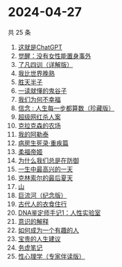 # 2024-04-27

共 25 条

<!-- BEGIN WEREAD -->
<!-- 最后更新时间 2024-04-27 08:03:09 +0800 -->
1. [这就是ChatGPT](https://weread.qq.com/web/bookDetail/74332a90813ab86c4g019d98)
1. [觉醒：没有女性能置身事外](https://weread.qq.com/web/bookDetail/c6a32210813ab8c07g011e08)
1. [了凡四训（详解版）](https://weread.qq.com/web/bookDetail/e3532ed0718f96e3e355fdc)
1. [我比世界晚熟](https://weread.qq.com/web/bookDetail/cd6323b0813ab8bfeg019ebe)
1. [胜天半子](https://weread.qq.com/web/bookDetail/7cc323f0813ab8a7eg0193ea)
1. [一读就懂的鬼谷子](https://weread.qq.com/web/bookDetail/22c32540813ab8bf2g012457)
1. [我们为何不幸福](https://weread.qq.com/web/bookDetail/a9d324e0813ab8bf9g0162c9)
1. [信念 : 人生每一步都算数（珍藏版）](https://weread.qq.com/web/bookDetail/9e1326b0813ab8736g0119ec)
1. [超级网红杀人案](https://weread.qq.com/web/bookDetail/2fa32850813ab8c09g0123d5)
1. [克拉克森的农场](https://weread.qq.com/web/bookDetail/c2032d00813ab7a01g0107c8)
1. [我的阿勒泰](https://weread.qq.com/web/bookDetail/6e732140813ab6e60g013caf)
1. [病房生死录·重疾篇](https://weread.qq.com/web/bookDetail/d5c32f70813ab8b7bg011117)
1. [柔福帝姬](https://weread.qq.com/web/bookDetail/95632340813ab8b9fg010827)
1. [为什么我们总是在防御](https://weread.qq.com/web/bookDetail/922321a0813ab7c62g0138e1)
1. [一生中最高兴的一天](https://weread.qq.com/web/bookDetail/06232610718048ed062d285)
1. [克林索尔的最后夏天](https://weread.qq.com/web/bookDetail/a2f32870716dd8fca2f03e8)
1. [山](https://weread.qq.com/web/bookDetail/ac132cd071a2727bac1b359)
1. [巨流河（纪念版）](https://weread.qq.com/web/bookDetail/ba332610813ab8bc9g0147d4)
1. [古代人的衣食住行](https://weread.qq.com/web/bookDetail/6ba32080813ab8b82g014a38)
1. [DNA鉴定师手记1：人性实验室](https://weread.qq.com/web/bookDetail/4a6329a0813ab8bd3g0142b8)
1. [意识的解释](https://weread.qq.com/web/bookDetail/859326e0813ab705cg015746)
1. [如何成为一个有趣的人](https://weread.qq.com/web/bookDetail/d9f327b05ddc12d9f708421)
1. [宝贵的人生建议](https://weread.qq.com/web/bookDetail/a2c32190813ab822fg014a9a)
1. [务虚笔记](https://weread.qq.com/web/bookDetail/39632dd071639693396a1e9)
1. [性心理学（专家伴读版）](https://weread.qq.com/web/bookDetail/2f532690813ab873cg016b4b)
<!-- END WEREAD -->
